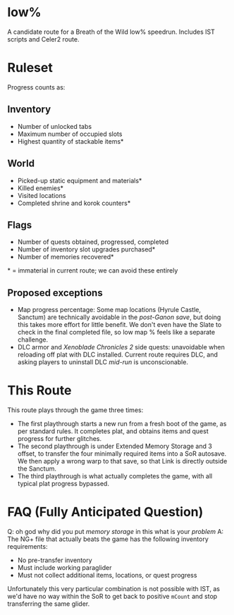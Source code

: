 # low%

A candidate route for a Breath of the Wild low% speedrun. Includes IST scripts and Celer2 route.

# Ruleset

Progress counts as:

## Inventory

- Number of unlocked tabs
- Maximum number of occupied slots
- Highest quantity of stackable items\*

## World

- Picked-up static equipment and materials\*
- Killed enemies\*
- Visited locations
- Completed shrine and korok counters\*

## Flags

- Number of quests obtained, progressed, completed
- Number of inventory slot upgrades purchased\*
- Number of memories recovered\*

\* = immaterial in current route; we can avoid these entirely

## Proposed exceptions

- Map progress percentage: Some map locations (Hyrule Castle, Sanctum) are technically avoidable in the _post-Ganon save_, but doing this takes more effort for little benefit. We don't even have the Slate to check in the final completed file, so low map % feels like a separate challenge.
- DLC armor and _Xenoblade Chronicles 2_ side quests: unavoidable when reloading off plat with DLC installed. Current route requires DLC, and asking players to uninstall DLC _mid-run_ is unconscionable.

# This Route

This route plays through the game three times:

- The first playthrough starts a new run from a fresh boot of the game, as per standard rules. It completes plat, and obtains items and quest progress for further glitches.
- The second playthrough is under Extended Memory Storage and 3 offset, to transfer the four minimally required items into a SoR autosave. We then apply a wrong warp to that save, so that Link is directly outside the Sanctum.
- The third playthrough is what actually completes the game, with all typical plat progress bypassed.

# FAQ (Fully Anticipated Question)

Q: oh god why did you put _memory storage_ in this what is your _problem_
A: The NG+ file that actually beats the game has the following inventory requirements:

- No pre-transfer inventory
- Must include working paraglider
- Must not collect additional items, locations, or quest progress

Unfortunately this very particular combination is not possible with IST, as we'd have no way within the SoR to get back to positive `mCount` and stop transferring the same glider.
